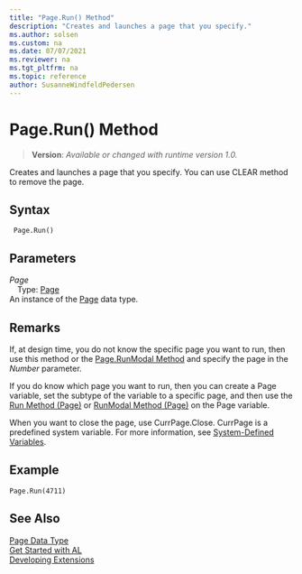 ```yaml
---
title: "Page.Run() Method"
description: "Creates and launches a page that you specify."
ms.author: solsen
ms.custom: na
ms.date: 07/07/2021
ms.reviewer: na
ms.tgt_pltfrm: na
ms.topic: reference
author: SusanneWindfeldPedersen
---
```

[//]: # (START>DO_NOT_EDIT)
[//]: # (IMPORTANT:Do not edit any of the content between here and the END>DO_NOT_EDIT.)
[//]: # (Any modifications should be made in the .xml files in the ModernDev repo.)
# Page.Run() Method
> **Version**: _Available or changed with runtime version 1.0._

Creates and launches a page that you specify. You can use CLEAR method to remove the page.


## Syntax
```AL
 Page.Run()
```

## Parameters
*Page*  
&emsp;Type: [Page](page-data-type.md)  
An instance of the [Page](page-data-type.md) data type.  


[//]: # (IMPORTANT: END>DO_NOT_EDIT)

## Remarks

If, at design time, you do not know the specific page you want to run, then use this method or the [Page.RunModal Method](page-runmodal--method.md) and specify the page in the *Number* parameter.  

If you do know which page you want to run, then you can create a Page variable, set the subtype of the variable to a specific page, and then use the [Run Method \(Page\)](page-run--method.md) or [RunModal Method \(Page\)](page-runmodal--method.md) on the Page variable.  

When you want to close the page, use CurrPage.Close. CurrPage is a predefined system variable. For more information, see [System-Defined Variables](../../devenv-system-defined-variables.md).  

## Example  

```al
Page.Run(4711)
```  
  

## See Also
[Page Data Type](page-data-type.md)  
[Get Started with AL](../../devenv-get-started.md)  
[Developing Extensions](../../devenv-dev-overview.md)